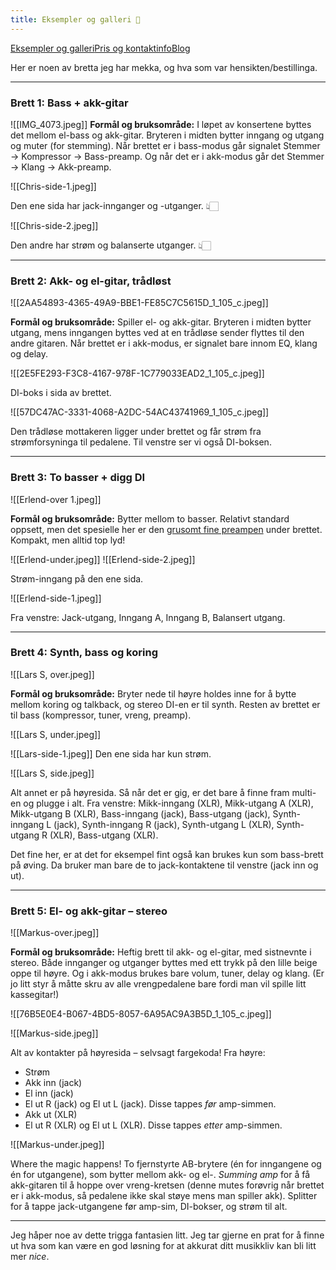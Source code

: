 ```yaml
---
title: Eksempler og galleri 💫
---
```

<div class="navigation-links"><a href="https://erlendmekkernice.cool/Eksempler-og-galleri">Eksempler og galleri</a><a href="https://erlendmekkernice.cool/Pris-og-kontaktinfo">Pris og kontaktinfo</a><a href="https://havn.blog">Blog</a>
</div>

Her er noen av bretta jeg har mekka, og hva som var hensikten/bestillinga.

---

### Brett 1: Bass + akk-gitar

![[IMG_4073.jpeg]]
**Formål og bruksområde:** I løpet av konsertene byttes det mellom el-bass og akk-gitar. Bryteren i midten bytter inngang og utgang og muter (for stemming). Når brettet er i bass-modus går signalet Stemmer → Kompressor → Bass-preamp. Og når det er i akk-modus går det Stemmer → Klang → Akk-preamp.

![[Chris-side-1.jpeg]]

Den ene sida har jack-innganger og -utganger. 👆🏻

![[Chris-side-2.jpeg]]

Den andre har strøm og balanserte utganger. 👆🏻

---

### Brett 2: Akk- og el-gitar, trådløst

![[2AA54893-4365-49A9-BBE1-FE85C7C5615D_1_105_c.jpeg]]

**Formål og bruksområde:** Spiller el- og akk-gitar. Bryteren i midten bytter utgang, mens inngangen byttes ved at en trådløse sender flyttes til den andre gitaren. Når brettet er i akk-modus, er signalet bare innom EQ, klang og delay.

![[2E5FE293-F3C8-4167-978F-1C779033EAD2_1_105_c.jpeg]]

DI-boks i sida av brettet.

![[57DC47AC-3331-4068-A2DC-54AC43741969_1_105_c.jpeg]]

Den trådløse mottakeren ligger under brettet og får strøm fra strømforsyninga til pedalene. Til venstre ser vi også DI-boksen.

---

### Brett 3: To basser + digg DI

![[Erlend-over 1.jpeg]]

**Formål og bruksområde:** Bytter mellom to basser. Relativt standard oppsett, men det spesielle her er den [grusomt fine preampen](https://nobleamps.com/preamps/) under brettet. Kompakt, men alltid top lyd!

![[Erlend-under.jpeg]]
![[Erlend-side-2.jpeg]]

Strøm-inngang på den ene sida.

![[Erlend-side-1.jpeg]]

Fra venstre: Jack-utgang, Inngang A, Inngang B, Balansert utgang.

---

### Brett 4: Synth, bass og koring

![[Lars S, over.jpeg]]

**Formål og bruksområde:** Bryter nede til høyre holdes inne for å bytte mellom koring og talkback, og stereo DI-en er til synth. Resten av brettet er til bass (kompressor, tuner, vreng, preamp).

![[Lars S, under.jpeg]]

![[Lars-side-1.jpeg]]
Den ene sida har kun strøm.

![[Lars S, side.jpeg]]

Alt annet er på høyresida. Så når det er gig, er det bare å finne fram multi-en og plugge i alt. Fra venstre: Mikk-inngang (XLR), Mikk-utgang A (XLR), Mikk-utgang B (XLR), Bass-inngang (jack), Bass-utgang (jack), Synth-inngang L (jack), Synth-inngang R (jack), Synth-utgang L (XLR), Synth-utgang R (XLR), Bass-utgang (XLR).

Det fine her, er at det for eksempel fint også kan brukes kun som bass-brett på øving. Da bruker man bare de to jack-kontaktene til venstre (jack inn og ut).

---
### Brett 5: El- og akk-gitar – stereo

![[Markus-over.jpeg]]

**Formål og bruksområde:** Heftig brett til akk- og el-gitar, med sistnevnte i stereo. Både innganger og utganger byttes med ett trykk på den lille beige oppe til høyre. Og i akk-modus brukes bare volum, tuner, delay og klang. (Er jo litt styr å måtte skru av alle vrengpedalene bare fordi man vil spille litt kassegitar!)

![[76B5E0E4-B067-4BD5-8057-6A95AC9A3B5D_1_105_c.jpeg]]

![[Markus-side.jpeg]]

Alt av kontakter på høyresida – selvsagt fargekoda! Fra høyre: 
* Strøm
* Akk inn (jack)
* El inn (jack)
* El ut R (jack) og El ut L (jack). Disse tappes _før_ amp-simmen.
* Akk ut (XLR)
* El ut R (XLR) og El ut L (XLR). Disse tappes *etter* amp-simmen.

![[Markus-under.jpeg]]

Where the magic happens! To fjernstyrte AB-brytere (én for inngangene og én for utgangene), som bytter mellom akk- og el-. *Summing amp* for å få akk-gitaren til å hoppe over vreng-kretsen (denne mutes forøvrig når brettet er i akk-modus, så pedalene ikke skal støye mens man spiller akk). Splitter for å tappe jack-utgangene før amp-sim, DI-bokser, og strøm til alt.

---
Jeg håper noe av dette trigga fantasien litt. Jeg tar gjerne en prat for å finne ut hva som kan være en god løsning for at akkurat ditt musikkliv kan bli litt mer *nice*.